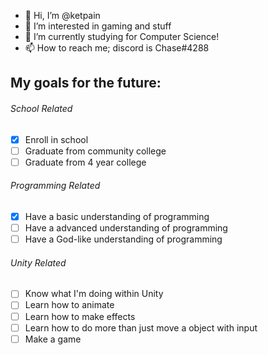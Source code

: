 - 👋 Hi, I’m @ketpain
- 👀 I’m interested in gaming and stuff
- 🌱 I’m currently studying for Computer Science!
- 📫 How to reach me; discord is Chase#4288

## My goals for the future:
###### School Related
- [x] Enroll in school
- [ ] Graduate from community college
- [ ] Graduate from 4 year college
###### Programming Related
- [x] Have a basic understanding of programming
- [ ] Have a advanced understanding of programming
- [ ] Have a God-like understanding of programming
###### Unity Related
- [ ] Know what I'm doing within Unity
- [ ] Learn how to animate
- [ ] Learn how to make effects
- [ ] Learn how to do more than just move a object with input
- [ ] Make a game
